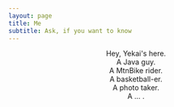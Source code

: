 ```yaml
---
layout: page
title: Me
subtitle: Ask, if you want to know
---
```

<p align="center">
Hey, Yekai's here.
<br>
A Java guy.
<br>
A MtnBike rider.
<br>
A basketball-er.
<br>
A photo taker.
<br>
A ... .
<br>
</p>
